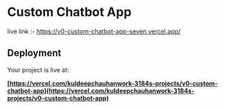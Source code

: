 # Custom Chatbot App

live link :- https://v0-custom-chatbot-app-seven.vercel.app/

## Deployment

Your project is live at:

**[https://vercel.com/kuldeepchauhanwork-3184s-projects/v0-custom-chatbot-app](https://vercel.com/kuldeepchauhanwork-3184s-projects/v0-custom-chatbot-app)**

